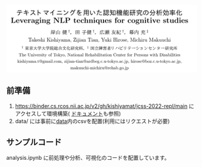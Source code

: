 ![](fig/title.png)

## 前準備

1. https://binder.cs.rcos.nii.ac.jp/v2/gh/kishiyamat/jcss-2022-repl/main にアクセスして環境構築(
   [ドキュメント](https://meatwiki.nii.ac.jp/confluence/pages/viewpage.action?pageId=67614937)も参照)
1. data/ には事前に[data](https://drive.google.com/drive/folders/1t1rN5V0BJJCMeq3Gu_WSjddd71kUOLXM?usp=sharing)内のcsvを配置(利用にはリクエストが必要)

## サンプルコード

analysis.ipynb に前処理や分析、可視化のコードを配置しています。

